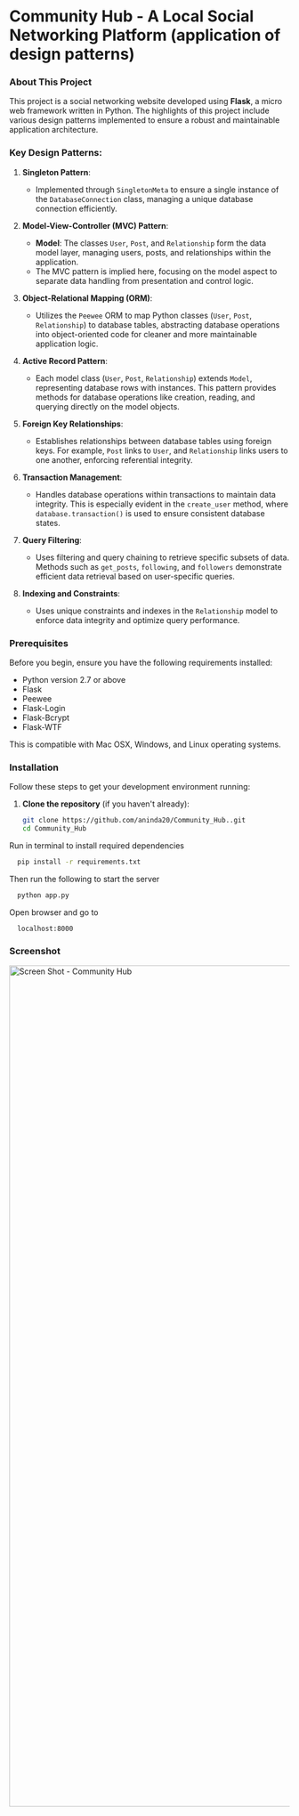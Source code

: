 # Community Hub - A Local Social Networking Platform (application of design patterns)

### About This Project
This project is a social networking website developed using **Flask**, a micro web framework written in Python. The highlights of this project include various design patterns implemented to ensure a robust and maintainable application architecture.

### Key Design Patterns:
1. **Singleton Pattern**:
    - Implemented through `SingletonMeta` to ensure a single instance of the `DatabaseConnection` class, managing a unique database connection efficiently.

2. **Model-View-Controller (MVC) Pattern**:
    - **Model**: The classes `User`, `Post`, and `Relationship` form the data model layer, managing users, posts, and relationships within the application.
    - The MVC pattern is implied here, focusing on the model aspect to separate data handling from presentation and control logic.

3. **Object-Relational Mapping (ORM)**:
    - Utilizes the `Peewee` ORM to map Python classes (`User`, `Post`, `Relationship`) to database tables, abstracting database operations into object-oriented code for cleaner and more maintainable application logic.

4. **Active Record Pattern**:
    - Each model class (`User`, `Post`, `Relationship`) extends `Model`, representing database rows with instances. This pattern provides methods for database operations like creation, reading, and querying directly on the model objects.

5. **Foreign Key Relationships**:
    - Establishes relationships between database tables using foreign keys. For example, `Post` links to `User`, and `Relationship` links users to one another, enforcing referential integrity.

6. **Transaction Management**:
    - Handles database operations within transactions to maintain data integrity. This is especially evident in the `create_user` method, where `database.transaction()` is used to ensure consistent database states.

7. **Query Filtering**:
    - Uses filtering and query chaining to retrieve specific subsets of data. Methods such as `get_posts`, `following`, and `followers` demonstrate efficient data retrieval based on user-specific queries.

8. **Indexing and Constraints**:
    - Uses unique constraints and indexes in the `Relationship` model to enforce data integrity and optimize query performance.

### Prerequisites
Before you begin, ensure you have the following requirements installed:
- Python version 2.7 or above
- Flask
- Peewee
- Flask-Login
- Flask-Bcrypt
- Flask-WTF

This is compatible with Mac OSX, Windows, and Linux operating systems.

### Installation
Follow these steps to get your development environment running:

1. **Clone the repository** (if you haven't already):
   ```bash
   git clone https://github.com/aninda20/Community_Hub..git
   cd Community_Hub


Run in terminal to install required dependencies
```bash
  pip install -r requirements.txt
```
Then run the following to start the server
```bash
  python app.py
```
Open browser and go to 
```http
  localhost:8000
```

### Screenshot
<img width="1512" alt="Screen Shot - Community Hub" src="https://github.com/aninda20/Community_Hub./assets/53020383/3e65c5a2-dd6c-44d6-9c06-0a1dbac2a82a">

